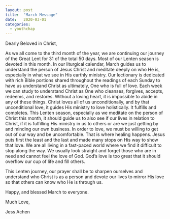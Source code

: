 ```yaml
---
layout: post
title:  "March Message"
date:   2020-03-01
categories: 
  - youthchap
---
```


Dearly Beloved in Christ,

As we all come to the third month of the year, we are continuing our journey of the Great Lent for 31 of the total 50 days.  Most of our Lenten season is devoted in this month.  In our liturgical calendar, March guides us to understand the person of Jesus Christ and meditate deeply on who He is, especially in what we see in His earthly ministry.  Our lectionary is dedicated with rich Bible portions shared throughout the readings of each Sunday to have us understand Christ as ultimately, One who is full of love.  Each week we can study to understand Christ as One who cleanses, forgives, accepts, redeems, and restores.  Without a loving heart, it is impossible to abide in any of these things.  Christ loves all of us unconditionally, and by that unconditional love, it guides His ministry to love holistically.  It fulfills and completes.  This Lenten season, especially as we meditate on the person of Christ this month, it should guide us to also see if our lives in relation to Christ, if it is fulfilling His ministry in us to others or are we just getting by and minding our own business.  In order to love, we must be willing to get out of our way and be uncomfortable.  That is where healing happens.  Jesus puts first the least and the last and made many stops on His way to show that love.  We are all living in a fast-paced world where we find it difficult to stop along the way.  We usually look straight and forget those who are in need and cannot feel the love of God.  God’s love is too great that it should overflow our cup of life and fill others. 

This Lenten journey, our prayer shall be to sharpen ourselves and understand who Christ is as a person and devote our lives to mirror His love so that others can know who He is through us. 

Happy, and blessed March to everyone. 


Much Love,

Jess Achen
